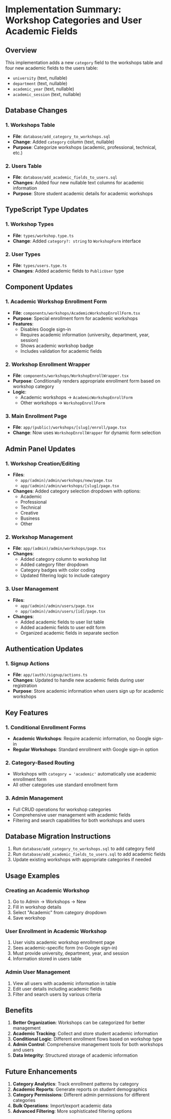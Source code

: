 # Implementation Summary: Workshop Categories and User Academic Fields

## Overview
This implementation adds a new `category` field to the workshops table and four new academic fields to the users table:
- `university` (text, nullable)
- `department` (text, nullable) 
- `academic_year` (text, nullable)
- `academic_session` (text, nullable)

## Database Changes

### 1. Workshops Table
- **File**: `database/add_category_to_workshops.sql`
- **Change**: Added `category` column (text, nullable)
- **Purpose**: Categorize workshops (academic, professional, technical, etc.)

### 2. Users Table
- **File**: `database/add_academic_fields_to_users.sql`
- **Changes**: Added four new nullable text columns for academic information
- **Purpose**: Store student academic details for academic workshops

## TypeScript Type Updates

### 1. Workshop Types
- **File**: `types/workshop.type.ts`
- **Change**: Added `category?: string` to `WorkshopForm` interface

### 2. User Types
- **File**: `types/users.type.ts`
- **Changes**: Added academic fields to `PublicUser` type

## Component Updates

### 1. Academic Workshop Enrollment Form
- **File**: `components/workshops/AcademicWorkshopEnrollForm.tsx`
- **Purpose**: Special enrollment form for academic workshops
- **Features**:
  - Disables Google sign-in
  - Requires academic information (university, department, year, session)
  - Shows academic workshop badge
  - Includes validation for academic fields

### 2. Workshop Enrollment Wrapper
- **File**: `components/workshops/WorkshopEnrollWrapper.tsx`
- **Purpose**: Conditionally renders appropriate enrollment form based on workshop category
- **Logic**: 
  - Academic workshops → `AcademicWorkshopEnrollForm`
  - Other workshops → `WorkshopEnrollForm`

### 3. Main Enrollment Page
- **File**: `app/(public)/workshops/[slug]/enroll/page.tsx`
- **Change**: Now uses `WorkshopEnrollWrapper` for dynamic form selection

## Admin Panel Updates

### 1. Workshop Creation/Editing
- **Files**: 
  - `app/(admin)/admin/workshops/new/page.tsx`
  - `app/(admin)/admin/workshops/[slug]/page.tsx`
- **Changes**: Added category selection dropdown with options:
  - Academic
  - Professional
  - Technical
  - Creative
  - Business
  - Other

### 2. Workshop Management
- **File**: `app/(admin)/admin/workshops/page.tsx`
- **Changes**:
  - Added category column to workshop list
  - Added category filter dropdown
  - Category badges with color coding
  - Updated filtering logic to include category

### 3. User Management
- **Files**:
  - `app/(admin)/admin/users/page.tsx`
  - `app/(admin)/admin/users/[id]/page.tsx`
- **Changes**:
  - Added academic fields to user list table
  - Added academic fields to user edit form
  - Organized academic fields in separate section

## Authentication Updates

### 1. Signup Actions
- **File**: `app/(auth)/signup/actions.ts`
- **Changes**: Updated to handle new academic fields during user registration
- **Purpose**: Store academic information when users sign up for academic workshops

## Key Features

### 1. Conditional Enrollment Forms
- **Academic Workshops**: Require academic information, no Google sign-in
- **Regular Workshops**: Standard enrollment with Google sign-in option

### 2. Category-Based Routing
- Workshops with `category = 'academic'` automatically use academic enrollment form
- All other categories use standard enrollment form

### 3. Admin Management
- Full CRUD operations for workshop categories
- Comprehensive user management with academic fields
- Filtering and search capabilities for both workshops and users

## Database Migration Instructions

1. Run `database/add_category_to_workshops.sql` to add category field
2. Run `database/add_academic_fields_to_users.sql` to add academic fields
3. Update existing workshops with appropriate categories if needed

## Usage Examples

### Creating an Academic Workshop
1. Go to Admin → Workshops → New
2. Fill in workshop details
3. Select "Academic" from category dropdown
4. Save workshop

### User Enrollment in Academic Workshop
1. User visits academic workshop enrollment page
2. Sees academic-specific form (no Google sign-in)
3. Must provide university, department, year, and session
4. Information stored in users table

### Admin User Management
1. View all users with academic information in table
2. Edit user details including academic fields
3. Filter and search users by various criteria

## Benefits

1. **Better Organization**: Workshops can be categorized for better management
2. **Academic Tracking**: Collect and store student academic information
3. **Conditional Logic**: Different enrollment flows based on workshop type
4. **Admin Control**: Comprehensive management tools for both workshops and users
5. **Data Integrity**: Structured storage of academic information

## Future Enhancements

1. **Category Analytics**: Track enrollment patterns by category
2. **Academic Reports**: Generate reports on student demographics
3. **Category Permissions**: Different admin permissions for different categories
4. **Bulk Operations**: Import/export academic data
5. **Advanced Filtering**: More sophisticated filtering options
